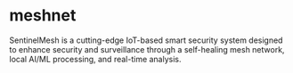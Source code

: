 # meshnet
SentinelMesh is a cutting-edge IoT-based smart security system designed to enhance security and surveillance through a self-healing mesh network, local AI/ML processing, and real-time analysis.
